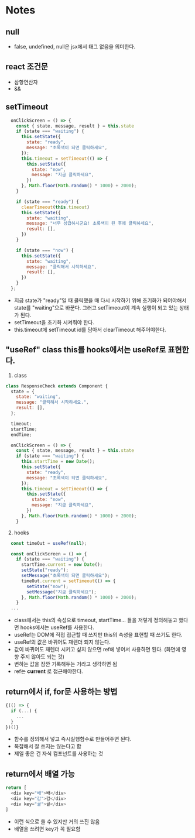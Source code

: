 # Notes 

## null
- false, undefined, null은 jsx에서 태그 없음을 의미한다.

## react 조건문
- 삼항연산자
- &&

## setTimeout
```js
  onClickScreen = () => {
    const { state, message, result } = this.state
    if (state === "waiting") {
      this.setState({
        state: "ready",
        message: "초록색이 되면 클릭하세요",
      });
      this.timeout = setTimeout(() => {
        this.setState({
          state: "now",
          message: "지금 클릭하세요",
        })
      }, Math.floor(Math.random() * 1000) + 2000);
    }

    if (state === "ready") {
      clearTimeout(this.timeout)
      this.setState({
        state: "waiting",
        message: "너무 성급하시군요! 초록색이 된 후에 클릭하세요",
        result: [],
      })
    }

    if (state === "now") {
      this.setState({
        state: "waiting",
        message: "클릭해서 시작하세요",
        result: [],
      })
    }
  };
```
- 지금 state가 "ready"일 때 클릭했을 때 다시 시작하기 위해 초기화가 되어야해서 state를 "waiting"으로 바꾼다. 그러고 setTimeout이 계속 실행이 되고 있는 상태가 된다.
- setTimeout을 초기화 시켜줘야 한다.
- this.timeout에 setTimeout id를 담아서 clearTimeout 해주어야한다.

## "useRef" class this를 hooks에서는 useRef로 표현한다.
1. class
```js
class ResponseCheck extends Component {
  state = {
    state: "waiting",
    message: "클릭해서 시작하세요.",
    result: [],
  };

  timeout;
  startTime;
  endTime;

  onClickScreen = () => {
    const { state, message, result } = this.state
    if (state === "waiting") {
      this.startTime = new Date();
      this.setState({ 
        state: "ready",
        message: "초록색이 되면 클릭하세요",
      });
      this.timeout = setTimeout(() => {
        this.setState({
          state: "now",
          message: "지금 클릭하세요",
        })
      }, Math.floor(Math.random() * 1000) + 2000);
    }
```

2. hooks
```js
  const timeOut = useRef(null);

  const onClickScreen = () => {
    if (state === "waiting") {
      startTime.current = new Date();
      setState("ready");
      setMessage("초록색이 되면 클릭하세요");
      timeOut.current = setTimeout(() => {
        setState("now");
        setMessage("지금 클릭하세요");
      }, Math.floor(Math.random() * 1000) + 2000);
    }
  ...
```
- class에서는 this의 속성으로 timeout, startTime... 들을 저렇게 정의해놓고 했다면 hooks에서는 useRef를 사용한다.
- useRef는 DOM에 직접 접근할 때 쓰지만 this의 속성을 표현할 때 쓰기도 한다.
- useRef의 값은 바뀌어도 재렌더 되지 않는다.
- 값이 바뀌어도 재렌더 시키고 싶지 않으면 ref에 넣어서 사용하면 된다. (화면에 영향 주지 않아도 되는 것)
- 변하는 값을 잠깐 기록해두는 거라고 생각하면 됨
- ref는 __current__ 로 접근해야한다.

## return에서 if, for문 사용하는 방법
```js
{(() => {
  if (...) {
    ...
  }
})()}
```
- 함수를 정의해서 넣고 즉시실행함수로 만들어주면 된다.
- 복잡해서 잘 쓰지는 않는다고 함
- 제일 좋은 건 자식 컴포넌트를 사용하는 것

## return에서 배열 가능
```js
return [
  <div key="배">배</div>
  <div key="감">감</div>
  <div key="귤">귤</div>
]
```
- 이런 식으로 쓸 수 있지만 거의 쓰진 않음
- 배열을 쓰려면 key가 꼭 필요함